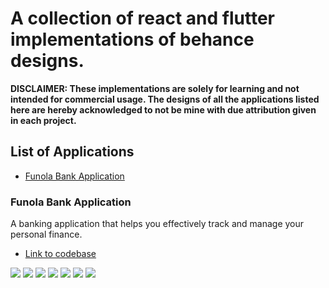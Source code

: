 # A collection of react and flutter implementations of behance designs.

**DISCLAIMER: These implementations are solely for learning and not intended for commercial usage. The designs of all the applications listed here are hereby acknowledged to not be mine with due attribution given in each project.**

## List of Applications
- [Funola Bank Application](#funola-bank-application)


### Funola Bank Application
A banking application that helps you effectively track and manage your personal finance.

- [Link to codebase](https://github.com/Josh-Ay/funola-bank-app)

![](./assets/funola/react-native-demo.gif)
![](./assets/funola/1.png)
![](./assets/funola/2.png)
![](./assets/funola/3.png)
![](./assets/funola/4.png)
![](./assets/funola/9.png)
![](./assets/funola/11.png)